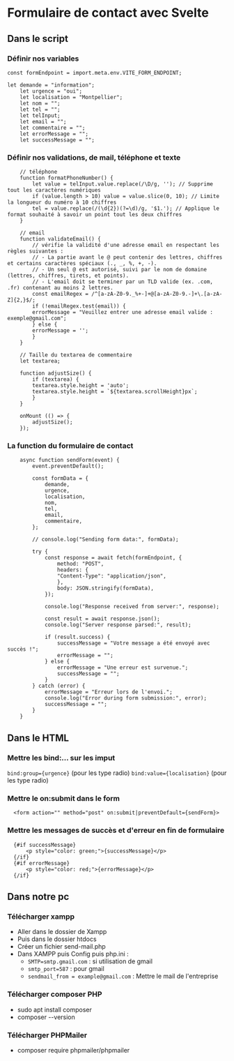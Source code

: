 # Formulaire  de contact avec Svelte

## Dans le script 

### Définir nos variables

```svelte
const formEndpoint = import.meta.env.VITE_FORM_ENDPOINT;

let demande = "information";
    let urgence = "oui";
    let localisation = "Montpellier";
    let nom = "";
    let tel = "";
    let telInput;
    let email = "";
    let commentaire = "";
    let errorMessage = "";
    let successMessage = "";
```

### Définir nos validations, de mail, téléphone et texte

```svelte
    // téléphone
    function formatPhoneNumber() {
        let value = telInput.value.replace(/\D/g, ''); // Supprime tout les caractères numériques
        if (value.length > 10) value = value.slice(0, 10); // Limite la longueur du numéro à 10 chiffres
        tel = value.replace(/(\d{2})(?=\d)/g, '$1.'); // Applique le format souhaité à savoir un point tout les deux chiffres
    }

    // email
    function validateEmail() {
        // vérifie la validité d'une adresse email en respectant les règles suivantes :
        // - La partie avant le @ peut contenir des lettres, chiffres et certains caractères spéciaux (., _, %, +, -).
        // - Un seul @ est autorisé, suivi par le nom de domaine (lettres, chiffres, tirets, et points).
        // - L'email doit se terminer par un TLD valide (ex. .com, .fr) contenant au moins 2 lettres.
        const emailRegex = /^[a-zA-Z0-9._%+-]+@[a-zA-Z0-9.-]+\.[a-zA-Z]{2,}$/;
        if (!emailRegex.test(email)) {
        errorMessage = "Veuillez entrer une adresse email valide : exemple@gmail.com";
        } else {
        errorMessage = '';
        }
    }

    // Taille du textarea de commentaire
    let textarea;

    function adjustSize() {
        if (textarea) {
        textarea.style.height = 'auto';
        textarea.style.height = `${textarea.scrollHeight}px`;
        }
    }

    onMount (() => {
        adjustSize();
    });
```

### La function du formulaire de contact

```svelte
    async function sendForm(event) {
        event.preventDefault();

        const formData = {
            demande,
            urgence,
            localisation,
            nom,
            tel,
            email,
            commentaire,
        };

        // console.log("Sending form data:", formData);
        
        try {
            const response = await fetch(formEndpoint, {
                method: "POST",
                headers: {
                "Content-Type": "application/json",
                },
                body: JSON.stringify(formData),
            });

            console.log("Response received from server:", response);

            const result = await response.json();
            console.log("Server response parsed:", result);

            if (result.success) {
                successMessage = "Votre message a été envoyé avec succès !";
                errorMessage = "";
            } else {
                errorMessage = "Une erreur est survenue.";
                successMessage = "";
            }
        } catch (error) {
            errorMessage = "Erreur lors de l'envoi.";
            console.log("Error during form submission:", error);
            successMessage = "";
        }
    }
```

## Dans le HTML 

### Mettre les bind:... sur les imput

```bind:group={urgence}``` (pour les type radio)
```bind:value={localisation}``` (pour les type radio)

### Mettre le on:submit dans le form

``` Svelte
  <form action="" method="post" on:submit|preventDefault={sendForm}>
```

### Mettre les messages  de succès et d'erreur en fin de formulaire

``` Svelte
  {#if successMessage}
      <p style="color: green;">{successMessage}</p>
  {/if}
  {#if errorMessage}
      <p style="color: red;">{errorMessage}</p>
  {/if}
```

## Dans notre pc

### Télécharger xampp

- Aller dans le dossier de Xampp
- Puis dans le dossier htdocs
- Créer un fichier send-mail.php
- Dans XAMPP puis Config  puis php.ini  :
  -  ```SMTP=smtp.gmail.com``` : si utilisation de gmail
  -  ```smtp_port=587``` : pour gmail
  -  ```sendmail_from = example@gmail.com``` : Mettre le mail de l'entreprise

### Télécharger composer PHP

-   sudo apt install composer
-   composer --version

### Télécharger PHPMailer

-  composer require phpmailer/phpmailer
